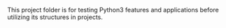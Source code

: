 This project folder is for testing Python3 features and applications
before utilizing its structures in projects.
